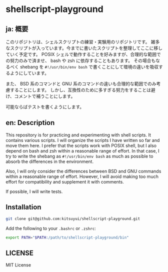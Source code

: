 # shellscript-playground

## ja: 概要

このリポジトリは、シェルスクリプトの練習・実験用のリポジトリです。
雑多なスクリプトが入っています。今までに書いたスクリプトを整理してここに移していく予定です。
POSIX シェルで動作することを好みますが、合理的な範囲での努力のみで済ませ、 bash や zsh に依存することもあります。
その場合もなるべく shebang を `#!/usr/bin/env bash` で書くことにして環境の違いを吸収するようにしています。

また、 BSD 系のコマンドと GNU 系のコマンドの違いも合理的な範囲でのみ考慮することにします。
しかし、互換性のために多すぎる努力をすることは避け、コメントで補うことにします。

可能ならばテストを書くようにします。

## en: Description

This repository is for practicing and experimenting with shell scripts.
It contains various scripts. I will organize the scripts I have written so far and move them here.
I prefer that the scripts work with POSIX shell, but I also depend on bash and zsh within a reasonable range of effort.
In that case, I try to write the shebang as `#!/usr/bin/env bash` as much as possible to absorb the differences in the environment.

Also, I will only consider the differences between BSD and GNU commands within a reasonable range of effort.
However, I will avoid making too much effort for compatibility and supplement it with comments.

If possible, I will write tests.

## Installation

```bash
git clone git@github.com:kitsuyui/shellscript-playground.git
```

Add the following to your `.bashrc` or `.zshrc`:

```bash
export PATH="$PATH:/path/to/shellscript-playground/bin"
```

## LICENSE

MIT License
